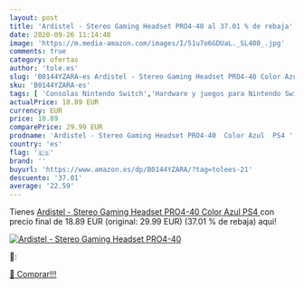 ```yaml
---
layout: post
title: 'Ardistel - Stereo Gaming Headset PRO4-40 al 37.01 % de rebaja'
date: 2020-09-26 11:14:48
image: 'https://m.media-amazon.com/images/I/51u7o6GDUaL._SL400_.jpg'
comments: true
category: ofertas
author: 'tole.es'
slug: 'B0144YZARA-es Ardistel - Stereo Gaming Headset PRO4-40 Color Azul PS4'
sku: 'B0144YZARA-es'
tags: [ 'Consolas Nintendo Switch','Hardware y juegos para Nintendo Switch','Hogar y cocina','Muebles de TV y multimedia','Muebles de hogar','Sillas Gaming','Videojuegos','ps4', ]
actualPrice: 18.89 EUR
currency: EUR
price: 18.89
comparePrice: 29.99 EUR
prodname: 'Ardistel - Stereo Gaming Headset PRO4-40  Color Azul  PS4 '
country: 'es'
flag: '🇪🇸'
brand: ''
buyurl: 'https://www.amazon.es/dp/B0144YZARA/?tag=tolees-21'
descuento: '37.01'
average: '22.59'
---
```


Tienes [Ardistel - Stereo Gaming Headset PRO4-40  Color Azul  PS4 ](https://www.amazon.es/dp/B0144YZARA/?tag=tolees-21) con precio final de  18.89 EUR (original: 29.99 EUR) (37.01 %  de rebaja) aqui!

[![Ardistel - Stereo Gaming Headset PRO4-40](https://m.media-amazon.com/images/I/51u7o6GDUaL._SL400_.jpg)](https://www.amazon.es/dp/B0144YZARA/?tag=tolees-21)

🔎:


[🛒 Comprar!!!](https://www.amazon.es/dp/B0144YZARA/?tag=tolees-21)
